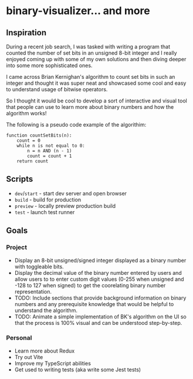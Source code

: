 # binary-visualizer... and more

## Inspiration

During a recent job search, I was tasked with writing a program that counted the number of set bits in an unsigned 8-bit integer
and I really enjoyed coming up with some of my own solutions and then diving deeper into some more sophisticated ones.

I came across Brian Kernighan's algorithm to count set bits in such an integer and thought it was super neat and showcased
some cool and easy to understand usage of bitwise operators.

So I thought it would be cool to develop a sort of interactive and visual tool that people can use to learn more about binary numbers and how the algorithm works!

The following is a pseudo code example of the algorithim:

```
function countSetBits(n):
    count = 0
    while n is not equal to 0:
        n = n AND (n - 1)
        count = count + 1
    return count
```

## Scripts

- `dev`/`start` - start dev server and open browser
- `build` - build for production
- `preview` - locally preview production build
- `test` - launch test runner

## Goals

### Project

- Display an 8-bit unsigned/signed integer displayed as a binary number with toggleable bits.
- Display the decimal value of the binary number entered by users and allow users to to enter custom digit values (0-255 when unsigned and -128 to 127 when signed) to get the coorelating binary number representation.
- TODO: Include sections that provide background information on binary numbers and any prerequisite knowledge that would be helpful to understand the algorithm.
- TODO: Animate a simple implementation of BK's algorithm on the UI so that the process is 100% visual and can be understood step-by-step.

### Personal

- Learn more about Redux
- Try out Vite
- Improve my TypeScript abilities
- Get used to writing tests (aka write some Jest tests)
